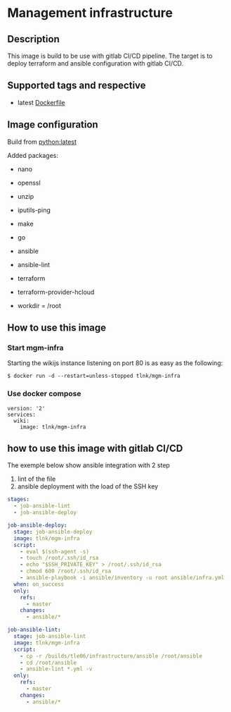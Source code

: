 # Management infrastructure

## Description

This image is build to be use with gitlab CI/CD pipeline. The target is to deploy terraform and ansible configuration with gitlab CI/CD.

## Supported tags and respective

* latest [Dockerfile](https://github.com/tle06/docker-wikijs/blob/master/Dockerfile)

## Image configuration

Build from [python:latest](https://hub.docker.com/_/python)

Added packages:

* nano
* openssl
* unzip
* iputils-ping
* make
* go
* ansible
* ansible-lint
* terraform
* terraform-provider-hcloud

* workdir = /root

## How to use this image

### Start mgm-infra

Starting the wikijs instance listening on port 80 is as easy as the following:

``` Docker
$ docker run -d --restart=unless-stopped tlnk/mgm-infra
```

### Use docker compose

``` Docker
version: '2'
services:
  wiki:
    image: tlnk/mgm-infra
```

## how to use this image with gitlab CI/CD

The exemple below show ansible integration with 2 step

1. lint of the file
2. ansible deployment with the load of the SSH key

```yml
stages:
  - job-ansible-lint
  - job-ansible-deploy

job-ansible-deploy:
  stage: job-ansible-deploy
  image: tlnk/mgm-infra
  script:
    - eval $(ssh-agent -s)
    - touch /root/.ssh/id_rsa
    - echo "$SSH_PRIVATE_KEY" > /root/.ssh/id_rsa
    - chmod 600 /root/.ssh/id_rsa
    - ansible-playbook -i ansible/inventory -u root ansible/infra.yml
  when: on_success
  only:
    refs:
      - master
    changes:
      - ansible/*

job-ansible-lint:
  stage: job-ansible-lint
  image: tlnk/mgm-infra
  script:
    - cp -r /builds/tle06/infrastructure/ansible /root/ansible
    - cd /root/ansible
    - ansible-lint *.yml -v
  only:
    refs:
      - master
    changes:
      - ansible/*
```
